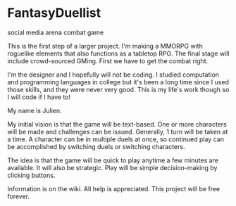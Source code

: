 # FantasyDuellist
social media arena combat game

This is the first step of a larger project. I'm making a MMORPG with roguelike elements that also functions as a tabletop RPG. The final stage will include crowd-sourced GMing. First we have to get the combat right.

I'm the designer and I hopefully will not be coding. I studied computation and programming languages in college but it's been a long time since I used those skills, and they were never very good. This is my life's work though so I will code if I have to!

My name is Julien.

My initial vision is that the game will be text-based. One or more characters will be made and challenges can be issued. Generally, 1 turn will be taken at a time. A character can be in multiple duels at once, so continued play can be accomplished by switching duels or switching characters.

The idea is that the game will be quick to play anytime a few minutes are available. It will also be strategic. Play will be simple decision-making by clicking buttons.

Information is on the wiki. All help is appreciated. This project will be free forever.
